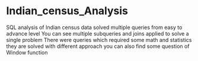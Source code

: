 # Indian_census_Analysis

SQL analysis of Indian census data 
solved multiple queries from easy to advance level 
You can see multiple subqueries and joins applied to solve a single problem
There were queries which required some math and statistics they are solved with different approach
you can also find some question of Window function  
